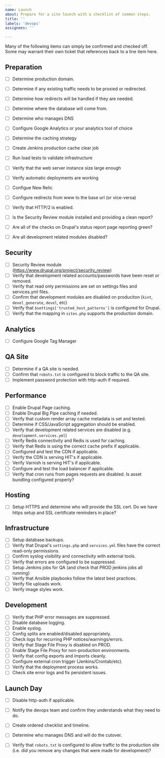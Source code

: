 ```yaml
---
name: Launch
about: Prepare for a site launch with a checklist of common steps.
title: ''
labels: 'devops'
assignees: ''

---
```


Many of the following items can simply be confirmed and checked off. Some may
warrant their own ticket that references back to a line item here.

## Preparation
- [ ] Determine production domain.
- [ ] Determine if any existing traffic needs to be proxied or redirected.
- [ ] Determine how redirects will be handled if they are needed.
- [ ] Determine where the database will come from.
- [ ] Determine who manages DNS
- [ ] Configure Google Analytics or your analytics tool of choice
- [ ] Determine the caching strategy


- [ ] Create Jenkins production cache clear job
- [ ] Run load tests to validate infrastructure
- [ ] Verify that the web server instance size large enough
- [ ] Verify automatic deployments are working
- [ ] Configue New Relic
- [ ] Configure redirects from www to the base url (or vice-versa)
- [ ] Verify that HTTP/2 is enabled.

- [ ] Is the Security Review module installed and providing a clean report?
- [ ] Are all of the checks on Drupal's status report page reporting green?
- [ ] Are all development related modules disabled?


## Security
- [ ] Security Review module (https://www.drupal.org/project/security_review)
- [ ] Verify that development related accounts/passwords have been reset or removed.
- [ ] Verify that read only permissions are set on settings files and services.yml files.
- [ ] Confirm that development modules are disabled on produciton (`kint`, `devel_generate`, `devel`, etc)
- [ ] Verify that `$settings['trusted_host_patterns']` is configured for Drupal.
- [ ] Verify that the mapping in `sites.php` supports the production domain.

## Analytics
- [ ] Configure Google Tag Manager

## QA Site
- [ ] Determine if a QA site is needed.
- [ ] Confirm that `robots.txt` is configured to block traffic to the QA site.
- [ ] Implement password protection with http-auth if required.

## Performance
- [ ] Enable Drupal Page caching.
- [ ] Enable Drupal Big Pipe caching if needed.
- [ ] Verify that custom render array cache metadata is set and tested.
- [ ] Determine if CSS/JavaScript aggregation should be enabled.
- [ ] Verify that development related services are disabled (e.g. `development.services.yml`)
- [ ] Verify Redis connectivity and Redis is used for caching.
- [ ] Verify that Redis is using the correct cache prefix if applicable.
- [ ] Configured and test the CDN if applicable.
- [ ] Verify the CDN is serving HIT's if applicable.
- [ ] Verify Varnish is serving HIT's if applicable.
- [ ] Configure and test the load balancer if applicable.
- [ ] Verify that cron runs from pages requests are disabled.
Is asset bundling configured properly?

## Hosting
- [ ] Setup HTTPS and determine who will provide the SSL cert.
Do we have https setup and SSL certificate reminders in place?

## Infrastructure
- [ ] Setup database backups.
- [ ] Verify that Drupal's `settings.php` and `services.yml` files have the correct read-only permissions.
- [ ] Confirm syslog visibility and connectivity with external tools.
- [ ] Verify that errors are configured to be suppressed.
- [ ] Setup Jenkins jobs for QA (and check that PROD jenkins jobs all running)
- [ ] Verify that Ansible playbooks follow the latest best practices.
- [ ] Verify file uploads work.
- [ ] Verify image styles work.

## Development

- [ ] Verify that PHP error messages are suppressed.
- [ ] Disable database logging.
- [ ] Enable syslog.
- [ ] Config splits are enabled/disabled appropriately.
- [ ] Check logs for recurring PHP notices/warnings/errors.
- [ ] Verify that Stage File Proxy is disabled on PROD.
- [ ] Enable Stage File Proxy for non-production environments.
- [ ] Verify that config exports and imports cleanly.
- [ ] Configure external cron trigger (Jenkins/Crontab/etc).
- [ ] Verify that the deployment process works.
- [ ] Check site error logs and fix persistent issues.

## Launch Day
- [ ] Disable http-auth if applicable.
- [ ] Notify the devops team and confirm they understands what they need to do.
- [ ] Create ordered checklist and timeline.
- [ ] Determine who manages DNS and will do the cutover.
- [ ] Verify that `robots.txt` is configured to allow traffic to the production
      site (i.e. did you remove any changes that were made for development)?

